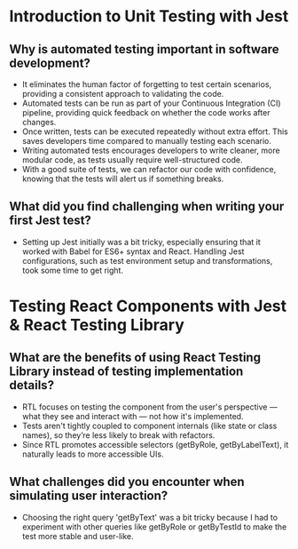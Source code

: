 # Introduction to Unit Testing with Jest

## Why is automated testing important in software development?

- It eliminates the human factor of forgetting to test certain scenarios, providing a consistent approach to validating the code.
- Automated tests can be run as part of your Continuous Integration (CI) pipeline, providing quick feedback on whether the code works after changes.
- Once written, tests can be executed repeatedly without extra effort. This saves developers time compared to manually testing each scenario.
- Writing automated tests encourages developers to write cleaner, more modular code, as tests usually require well-structured code.
- With a good suite of tests, we can refactor our code with confidence, knowing that the tests will alert us if something breaks.

## What did you find challenging when writing your first Jest test?

- Setting up Jest initially was a bit tricky, especially ensuring that it worked with Babel for ES6+ syntax and React. Handling Jest configurations, such as test environment setup and transformations, took some time to get right.

# Testing React Components with Jest & React Testing Library

## What are the benefits of using React Testing Library instead of testing implementation details?

- RTL focuses on testing the component from the user's perspective — what they see and interact with — not how it's implemented.
- Tests aren't tightly coupled to component internals (like state or class names), so they’re less likely to break with refactors.
- Since RTL promotes accessible selectors (getByRole, getByLabelText), it naturally leads to more accessible UIs.

## What challenges did you encounter when simulating user interaction?

- Choosing the right query 'getByText' was a bit tricky because I had to experiment with other queries like getByRole or getByTestId to make the test more stable and user-like.
